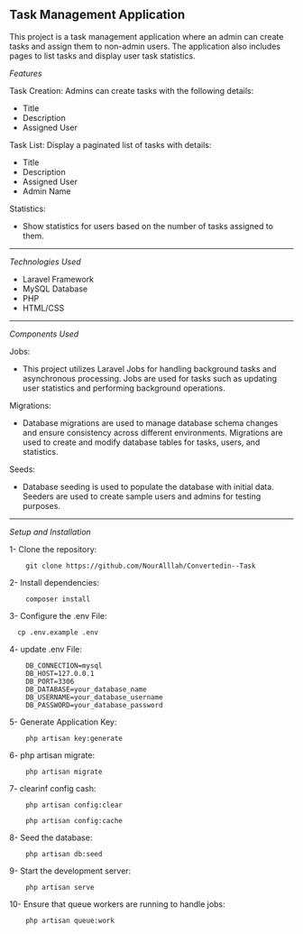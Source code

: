 Task Management Application
---------------------

This project is a task management application where an admin can create tasks and assign them to non-admin users. The application also includes pages to list tasks and display user task statistics.

*Features*

Task Creation:
Admins can create tasks with the following details: 
- Title
- Description
- Assigned User
  
Task List:
Display a paginated list of tasks with details:
- Title
- Description
- Assigned User
- Admin Name

Statistics:
- Show statistics for users based on the number of tasks assigned to them.

---------------------

*Technologies Used*
- Laravel Framework
- MySQL Database
- PHP
- HTML/CSS
  
---------------------

*Components Used*

Jobs:
- This project utilizes Laravel Jobs for handling background tasks and asynchronous processing. Jobs are used for tasks such as updating user statistics and performing background operations.

Migrations:
- Database migrations are used to manage database schema changes and ensure consistency across different environments. Migrations are used to create and modify database tables for tasks, users, and statistics.

Seeds:
- Database seeding is used to populate the database with initial data. Seeders are used to create sample users and admins for testing purposes.

---------------------

*Setup and Installation*

1- Clone the repository:

        git clone https://github.com/NourAlllah/Convertedin--Task

2- Install dependencies:

        composer install

3- Configure the .env File:
  
      cp .env.example .env
      
4- update .env File:

        DB_CONNECTION=mysql
        DB_HOST=127.0.0.1
        DB_PORT=3306
        DB_DATABASE=your_database_name
        DB_USERNAME=your_database_username
        DB_PASSWORD=your_database_password

5- Generate Application Key:

        php artisan key:generate
        
6- php artisan migrate:

        php artisan migrate


7- clearinf config cash:

        php artisan config:clear

        php artisan config:cache 


8- Seed the database:

        php artisan db:seed

9- Start the development server:

        php artisan serve

10- Ensure that queue workers are running to handle jobs:

        php artisan queue:work







